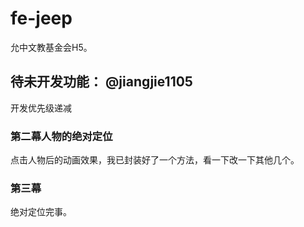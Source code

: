 # fe-jeep

允中文教基金会H5。

## 待未开发功能： @jiangjie1105

开发优先级递减

### 第二幕人物的绝对定位

点击人物后的动画效果，我已封装好了一个方法，看一下改一下其他几个。

### 第三幕

绝对定位完事。

